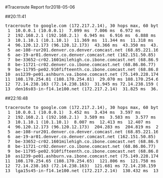 #Traceroute Report for2018-05-06

##20:11:41

<p><pre><samp>traceroute to google.com (172.217.2.14), 30 hops max, 60 byte packets
 1  10.0.0.1 (10.0.0.1)  7.099 ms  7.006 ms  6.972 ms
 2  192.168.2.1 (192.168.2.1)  6.945 ms  6.916 ms  6.888 ms
 3  10.1.10.1 (10.1.10.1)  11.369 ms  11.344 ms  11.318 ms
 4  96.120.12.173 (96.120.12.173)  43.366 ms  43.350 ms  43.313 ms
 5  ae-108-rur201.denver.co.denver.comcast.net (68.85.221.161)  43.297 ms  51.980 ms  51.964 ms
 6  ae-19-ar01.denver.co.denver.comcast.net (162.151.50.85)  47.530 ms  36.121 ms  36.040 ms
 7  be-33652-cr02.1601milehigh.co.ibone.comcast.net (68.86.92.121)  44.489 ms  48.822 ms  44.430 ms
 8  be-11721-cr02.denver.co.ibone.comcast.net (68.86.86.77)  44.390 ms  40.312 ms  40.231 ms
 9  be-11795-pe02.910fifteenth.co.ibone.comcast.net (68.86.83.6)  40.189 ms  48.657 ms  48.574 ms
10  as1239-pe01.ashburn.va.ibone.comcast.net (75.149.228.174)  48.534 ms 173.167.58.142 (173.167.58.142)  48.505 ms  29.157 ms
11  108.170.254.81 (108.170.254.81)  29.070 ms 108.170.254.65 (108.170.254.65)  29.019 ms 108.170.254.81 (108.170.254.81)  30.590 ms
12  72.14.238.163 (72.14.238.163)  31.945 ms 72.14.238.159 (72.14.238.159)  75.850 ms 72.14.238.163 (72.14.238.163)  31.872 ms
13  den16s03-in-f14.1e100.net (172.217.2.14)  31.825 ms  36.166 ms  36.136 ms</samp></pre></p>

##22:16:48

<p><pre><samp>traceroute to google.com (172.217.2.14), 30 hops max, 60 byte packets
 1  10.0.0.1 (10.0.0.1)  3.452 ms  3.434 ms  3.597 ms
 2  192.168.2.1 (192.168.2.1)  3.589 ms  3.583 ms  3.577 ms
 3  10.1.10.1 (10.1.10.1)  8.007 ms  12.413 ms  12.407 ms
 4  96.120.12.173 (96.120.12.173)  204.283 ms  204.819 ms  204.819 ms
 5  ae-108-rur201.denver.co.denver.comcast.net (68.85.221.161)  204.271 ms  204.271 ms  204.271 ms
 6  ae-19-ar01.denver.co.denver.comcast.net (162.151.50.85)  205.588 ms  197.491 ms  197.482 ms
 7  be-33652-cr02.1601milehigh.co.ibone.comcast.net (68.86.92.121)  187.885 ms  187.865 ms  187.863 ms
 8  be-11721-cr02.denver.co.ibone.comcast.net (68.86.86.77)  188.631 ms  188.623 ms  188.590 ms
 9  be-11795-pe02.910fifteenth.co.ibone.comcast.net (68.86.83.6)  188.575 ms  123.470 ms  123.448 ms
10  as1239-pe01.ashburn.va.ibone.comcast.net (75.149.228.174)  127.837 ms 173.167.58.142 (173.167.58.142)  123.432 ms *
11  108.170.254.65 (108.170.254.65)  121.806 ms  121.758 ms 108.170.254.81 (108.170.254.81)  121.726 ms
12  72.14.238.163 (72.14.238.163)  121.681 ms 72.14.238.159 (72.14.238.159)  162.519 ms 72.14.238.163 (72.14.238.163)  130.485 ms
13  lga15s45-in-f14.1e100.net (172.217.2.14)  130.432 ms  130.384 ms  130.344 ms</samp></pre></p>

